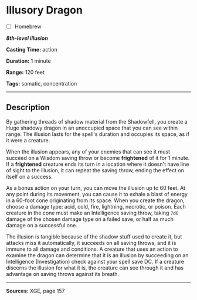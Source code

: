 # Illusory Dragon

- [ ] Homebrew

***8th-level illusion***

**Casting Time:** action

**Duration:** 1 minute

**Range:** 120 feet

**Tags:** somatic, concentration

---

## Description
By gathering threads of shadow material from the Shadowfell, you create a Huge shadowy dragon in an unoccupied space that you can see within range.
The illusion lasts for the spell's duration and occupies its space, as if it were a creature.

When the illusion appears, any of your enemies that can see it must succeed on a Wisdom saving throw or become **frightened** of it for 1 minute.
If a **frightened** creature ends its turn in a location where it doesn't have line of sight to the illusion, it can repeat the saving throw, ending the effect on itself on a success.

As a bonus action on your turn, you can move the illusion up to 60 feet.
At any point during its movement, you can cause it to exhale a blast of energy in a 60-foot cone originating from its space.
When you create the dragon, choose a damage type: acid, cold, fire, lightning, necrotic, or poison.
Each creature in the cone must make an Intelligence saving throw, taking `7d6` damage of the chosen damage type on a failed save, or half as much damage on a successful one.

The illusion is tangible because of the shadow stuff used to create it, but attacks miss it automatically, it succeeds on all saving throws, and it is immune to all damage and conditions.
A creature that uses an action to examine the dragon can determine that it is an illusion by succeeding on an Intelligence (Investigation) check against your spell save DC.
If a creature discerns the illusion for what it is, the creature can see through it and has advantage on saving throws against its breath.

---

**Sources:** XGE, page 157
